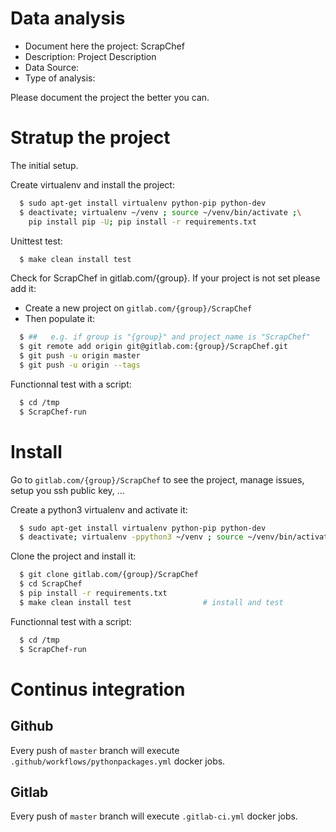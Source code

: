 # Data analysis
- Document here the project: ScrapChef
- Description: Project Description
- Data Source:
- Type of analysis:

Please document the project the better you can.

# Stratup the project

The initial setup.

Create virtualenv and install the project:
```bash
  $ sudo apt-get install virtualenv python-pip python-dev
  $ deactivate; virtualenv ~/venv ; source ~/venv/bin/activate ;\
    pip install pip -U; pip install -r requirements.txt
```

Unittest test:
```bash
  $ make clean install test
```

Check for ScrapChef in gitlab.com/{group}.
If your project is not set please add it:

- Create a new project on `gitlab.com/{group}/ScrapChef`
- Then populate it:

```bash
  $ ##   e.g. if group is "{group}" and project_name is "ScrapChef"
  $ git remote add origin git@gitlab.com:{group}/ScrapChef.git
  $ git push -u origin master
  $ git push -u origin --tags
```

Functionnal test with a script:
```bash
  $ cd /tmp
  $ ScrapChef-run
```
# Install
Go to `gitlab.com/{group}/ScrapChef` to see the project, manage issues,
setup you ssh public key, ...

Create a python3 virtualenv and activate it:
```bash
  $ sudo apt-get install virtualenv python-pip python-dev
  $ deactivate; virtualenv -ppython3 ~/venv ; source ~/venv/bin/activate
```

Clone the project and install it:
```bash
  $ git clone gitlab.com/{group}/ScrapChef
  $ cd ScrapChef
  $ pip install -r requirements.txt
  $ make clean install test                # install and test
```
Functionnal test with a script:
```bash
  $ cd /tmp
  $ ScrapChef-run
``` 

# Continus integration
## Github 
Every push of `master` branch will execute `.github/workflows/pythonpackages.yml` docker jobs.
## Gitlab
Every push of `master` branch will execute `.gitlab-ci.yml` docker jobs.

